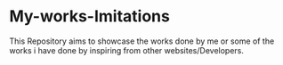 # My-works-Imitations
This Repository aims to showcase the works done by me or some of the works i have done by inspiring from other websites/Developers.
